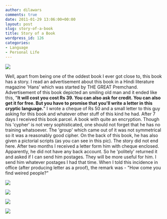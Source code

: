 ```yaml
---
author: dilawars
comments: true
date: 2011-01-29 13:06:00+00:00
layout: post
slug: story-of-a-book
title: Story of a Book
wordpress_id: 126
categories:
- Language
- Personal Life
---
```


[![](http://dilawarrajput.files.wordpress.com/2011/01/img_00251.jpg?w=225)](http://dilawarrajput.files.wordpress.com/2011/01/img_00251.jpg)

  
Well, apart from being one of the oddest book I ever got close to, this book has a story. I read an advertisement about this book in a Hindi literature magazine 'Hans' which was started by THE GREAT Premchand. Advertisement of this book depicted an smiling old man and it ended like this, "**It will cost you cost Rs 39. You can also ask for credit. You can also get it for free. But you have to promise that you'll write a letter in this cryptic language.**" I wrote a cheque of Rs 50 and a small letter to this guy asking for this book and whatever other stuff of this kind he had. After 7 days I received this book parcel. A book with quite an encryption. Though his 'cypher' is not very sophisticated, one should not forget that he has no training whatsoever. The 'group' which came out of it was not symmetrical so it was a reasonably good cipher. On the back of this book, he has also given a pictorial scripts (as you can see in this pic). The story did not end here. After two months I received a letter form him with cheque enclosed. Apparently, he did not have any back account. So he 'politely' returned it and asked if I can send him postages. They will be more useful for him. I send him whatever postages I had that time. When I told this incidence in office (after producing letter as a proof), the remark was - "How come you find weired people?"  


  


  


[![](http://dilawarrajput.files.wordpress.com/2011/01/img_00281.jpg?w=300)](http://dilawarrajput.files.wordpress.com/2011/01/img_00281.jpg)

  


[![](http://dilawarrajput.files.wordpress.com/2011/01/img_00271.jpg?w=300)](http://dilawarrajput.files.wordpress.com/2011/01/img_00271.jpg)

[![](http://dilawarrajput.files.wordpress.com/2011/01/img_00261.jpg?w=300)](http://dilawarrajput.files.wordpress.com/2011/01/img_00261.jpg)

  


![](https://blogger.googleusercontent.com/tracker/3794193585985230867-1737358557290154184?l=dilawarsays.blogspot.com)
